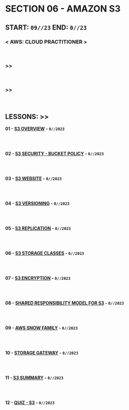 # SECTION 06 - AMAZON S3

## **START: `09//23` END: `0//23`**

### < AWS: CLOUD PRACTITIONER > <br>

<br>

### >>

<br>

### >>

<br>

## LESSONS: >>

**01 - [S3 OVERVIEW]() - `0//2023`**<br>
<br>

<br>

**02 - [S3 SECURITY - BUCKET POLICY]() - `0//2023`**<br>
<br>

<br>

**03 - [S3 WEBSITE]() - `0//2023`**<br>
<br>

<br>

**04 - [S3 VERSIONING]() - `0//2023`**<br>
<br>

<br>

**05 - [S3 REPLICATION]() - `0//2023`**<br>
<br>

<br>

**06 - [S3 STORAGE CLASSES]() - `0//2023`**<br>
<br>

<br>

**07 - [S3 ENCRYPTION]() - `0//2023`**<br>
<br>

<br>

**08 - [SHARED RESPONSIBILITY MODEL FOR S3]() - `0//2023`**<br>
<br>

<br>

**09 - [AWS SNOW FAMILY]() - `0//2023`**<br>
<br>

<br>

**10 - [STORAGE GATEWAY]() - `0//2023`**<br>
<br>

<br>

**11 - [S3 SUMMARY]() - `0//2023`**<br>
<br>

<br>

**12 - [QUIZ - S3]() - `0//2023`**<br>
<br>

<br>
